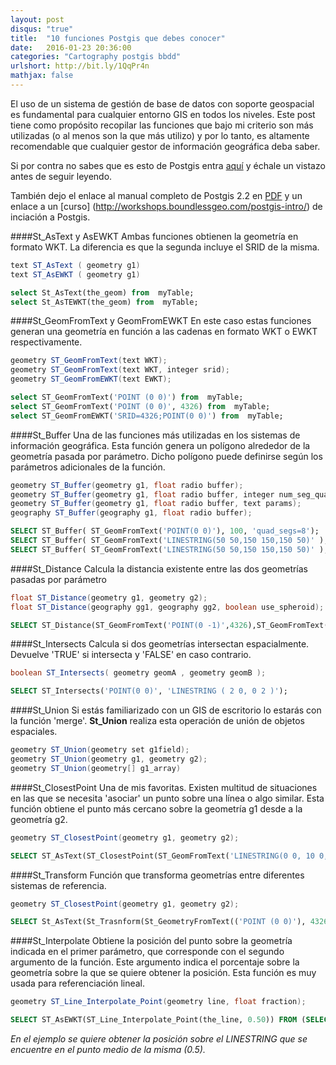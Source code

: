 ```yaml
---
layout: post
disqus: "true"
title:  "10 funciones Postgis que debes conocer"
date:   2016-01-23 20:36:00
categories: "Cartography postgis bbdd"
urlshort: http://bit.ly/1QqPr4n
mathjax: false
---
```

El uso de un sistema de gestión de base de datos con soporte geospacial es fundamental para cualquier entorno GIS en todos los niveles. Este post tiene como propósito recopilar las funciones que bajo mi criterio son más utilizadas (o al menos son la que más utilizo) y por lo tanto, es altamente recomendable que cualquier gestor de información geográfica deba saber.

Si por contra no sabes que es esto de Postgis entra [aquí](http://postgis.net) y échale un vistazo antes de seguir leyendo.

También dejo el enlace al manual completo de Postgis 2.2 en [PDF](http://postgis.net/stuff/postgis-2.2.pdf) y un enlace a un [curso] (http://workshops.boundlessgeo.com/postgis-intro/) de inciación a Postgis.

####St_AsText y AsEWKT
Ambas funciones obtienen la geometría en formato WKT. La diferencia es que la segunda incluye el SRID de la misma.

```java
text ST_AsText ( geometry g1)
text ST_AsEWKT ( geometry g1)
```

```sql
select St_AsText(the_geom) from  myTable;
select St_AsTEWKT(the_geom) from  myTable;
```

####St_GeomFromText y GeomFromEWKT
En este caso estas funciones generan una geometría en función a las cadenas en formato WKT o EWKT respectivamente.

```java
geometry ST_GeomFromText(text WKT);
geometry ST_GeomFromText(text WKT, integer srid);
geometry ST_GeomFromEWKT(text EWKT);
```

```sql
select ST_GeomFromText('POINT (0 0)') from  myTable;
select ST_GeomFromText('POINT (0 0)', 4326) from  myTable;
select ST_GeomFromEWKT('SRID=4326;POINT(0 0)') from  myTable;
```

####St_Buffer
Una de las funciones más utilizadas en los sistemas de información geográfica. Esta función genera un polígono alrededor de la geometría pasada por parámetro. Dicho polígono puede definirse según los parámetros adicionales de la función.

```java
geometry ST_Buffer(geometry g1, float radio buffer);
geometry ST_Buffer(geometry g1, float radio buffer, integer num_seg_quarter);
geometry ST_Buffer(geometry g1, float radio buffer, text params);
geography ST_Buffer(geography g1, float radio buffer);
```

```sql
SELECT ST_Buffer( ST_GeomFromText('POINT(0 0)'), 100, 'quad_segs=8');
SELECT ST_Buffer( ST_GeomFromText('LINESTRING(50 50,150 150,150 50)' ), 10, 'endcap=round join=round');
SELECT ST_Buffer( ST_GeomFromText('LINESTRING(50 50,150 150,150 50)' ), 10, 'join=bevel');
```

####St_Distance
Calcula la distancia existente entre las dos geometrías pasadas por parámetro

```java
float ST_Distance(geometry g1, geometry g2);
float ST_Distance(geography gg1, geography gg2, boolean use_spheroid);
```

```sql
SELECT ST_Distance(ST_GeomFromText('POINT(0 -1)',4326),ST_GeomFromText('LINESTRING(0 -3, -2 0)', 4326));
```

####St_Intersects
Calcula si dos geometrías intersectan espacialmente. Devuelve 'TRUE' si intersecta y 'FALSE' en caso contrario.

```java
boolean ST_Intersects( geometry geomA , geometry geomB );
```

```sql
SELECT ST_Intersects('POINT(0 0)', 'LINESTRING ( 2 0, 0 2 )');
```

####St_Union
Si estás familiarizado con un GIS de escritorio lo estarás con la función 'merge'. **St_Union** realiza esta operación de unión de objetos espaciales.

```java
geometry ST_Union(geometry set g1field);
geometry ST_Union(geometry g1, geometry g2);
geometry ST_Union(geometry[] g1_array)
```


####St_ClosestPoint
Una de mis favoritas. Existen multitud de situaciones en las que se necesita 'asociar' un punto sobre una línea o algo similar. Esta función obtiene el punto más cercano sobre la geometría g1 desde a la geometría g2.

```java
geometry ST_ClosestPoint(geometry g1, geometry g2);
```
```sql
SELECT ST_AsText(ST_ClosestPoint(ST_GeomFromText('LINESTRING(0 0, 10 0, 10 10, 20 10, 20 20)'),ST_GeomFromText('POINT(15 15)')));
```

####St_Transform
Función que transforma geometrías entre diferentes sistemas de referencia. 

```java
geometry ST_ClosestPoint(geometry g1, geometry g2);
```
```sql
SELECT St_AsText(St_Trasnform(St_GeometryFromText(('POINT (0 0)'), 4326,25830))
```

####St_Interpolate
Obtiene la posición del punto sobre la geometría indicada en el primer parámetro, que corresponde con el segundo argumento de la función. Este argumento indica el porcentaje sobre la geometría sobre la que se quiere obtener la posición. Esta función es muy usada para referenciación lineal. 


```java
geometry ST_Line_Interpolate_Point(geometry line, float fraction);
```

```sql
SELECT ST_AsEWKT(ST_Line_Interpolate_Point(the_line, 0.50)) FROM (SELECT ST_GeomFromEWKT('LINESTRING(0 0, 10 10, 20 20)') as the_line)
```
_En el ejemplo se quiere obtener la posición sobre el LINESTRING que se encuentre en el punto medio de la misma (0.5)._

